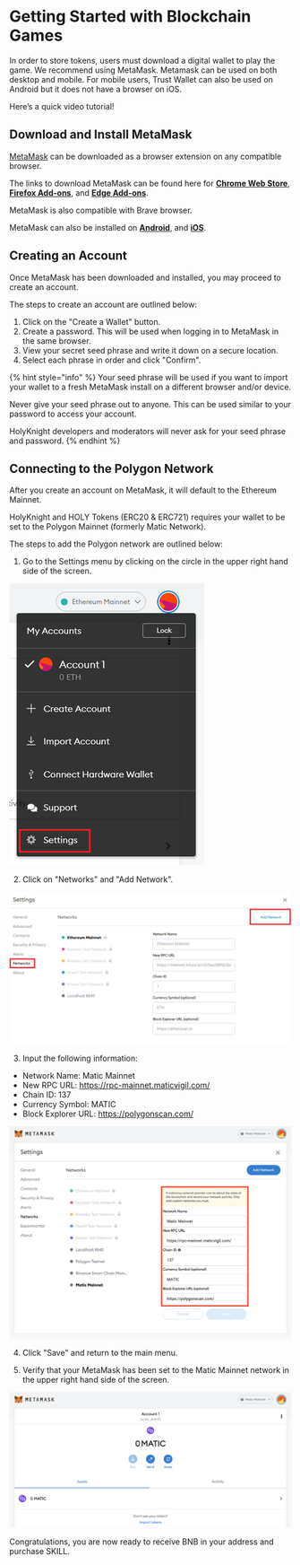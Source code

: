 # Getting Started with Blockchain Games

In order to store tokens, users must download a digital wallet to play the game. We recommend using MetaMask. Metamask can be used on both desktop and mobile. For mobile users, Trust Wallet can also be used on Android but it does not have a browser on iOS.

Here’s a quick video tutorial!

## Download and Install MetaMask

[MetaMask](https://metamask.io/) can be downloaded as a browser extension on any compatible browser.

The links to download MetaMask can be found here for [**Chrome Web Store**](https://chrome.google.com/webstore/detail/metamask/nkbihfbeogaeaoehlefnkodbefgpgknn), [**Firefox Add-ons**](https://addons.mozilla.org/en-US/firefox/addon/ether-metamask/), and [**Edge Add-ons**](https://microsoftedge.microsoft.com/addons/detail/metamask/ejbalbakoplchlghecdalmeeeajnimhm).

MetaMask is also compatible with Brave browser.

MetaMask can also be installed on [**Android**](https://play.google.com/store/apps/details?id=io.metamask&hl=en_US&ref=producthunt&_branch_match_id=739701339152755845), and [**iOS**](https://apps.apple.com/us/app/metamask/id1438144202?_branch_match_id=739701339152755845).

## Creating an Account

Once MetaMask has been downloaded and installed, you may proceed to create an account.

The steps to create an account are outlined below:

1. Click on the "Create a Wallet" button.
2. Create a password. This will be used when logging in to MetaMask in the same browser.
3. View your secret seed phrase and write it down on a secure location.
4. Select each phrase in order and click "Confirm".

{% hint style="info" %}
Your seed phrase will be used if you want to import your wallet to a fresh MetaMask install on a different browser and/or device.

Never give your seed phrase out to anyone. This can be used similar to your password to access your account.

HolyKnight developers and moderators will never ask for your seed phrase and password.
{% endhint %}

## Connecting to the Polygon Network

After you create an account on MetaMask, it will default to the Ethereum Mainnet.

HolyKnight and HOLY Tokens (ERC20 & ERC721) requires your wallet to be set to the Polygon Mainnet (formerly Matic Network).

The steps to add the Polygon network are outlined below:

1. Go to the Settings menu by clicking on the circle in the upper right hand side of the screen.

![](..//assets/settings-metamask.png)

2. Click on "Networks" and "Add Network".

![](../assets/networks-metamask.png)

3. Input the following information:

- Network Name: Matic Mainnet
- New RPC URL: https://rpc-mainnet.maticvigil.com/
- Chain ID: 137
- Currency Symbol: MATIC
- Block Explorer URL: https://polygonscan.com/

![](../assets/networks-info-metamask.png)

4. Click "Save" and return to the main menu.

5. Verify that your MetaMask has been set to the Matic Mainnet network in the upper right hand side of the screen.

![](../assets/set-to-polygon-metamask.png)

Congratulations, you are now ready to receive BNB in your address and purchase SKILL.
